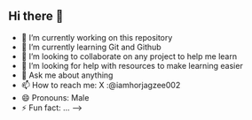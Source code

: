 ## Hi there 👋

- 🔭 I’m currently working on this repository
- 🌱 I’m currently learning Git and Github
- 👯 I’m looking to collaborate on any project to help me learn
- 🤔 I’m looking for help with resources to make learning easier
- 💬 Ask me about anything
- 📫 How to reach me: X :@iamhorjagzee002
- 😄 Pronouns: Male
- ⚡ Fun fact: ...
-->
